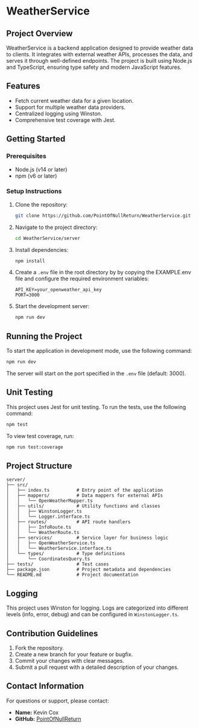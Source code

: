 # WeatherService

## Project Overview
WeatherService is a backend application designed to provide weather data to clients. It integrates with external weather APIs, processes the data, and serves it through well-defined endpoints. The project is built using Node.js and TypeScript, ensuring type safety and modern JavaScript features.

## Features
- Fetch current weather data for a given location.
- Support for multiple weather data providers.
- Centralized logging using Winston.
- Comprehensive test coverage with Jest.

## Getting Started

### Prerequisites
- Node.js (v14 or later)
- npm (v6 or later)

### Setup Instructions
1. Clone the repository:
   ```bash
   git clone https://github.com/PointOfNullReturn/WeatherService.git
   ```
2. Navigate to the project directory:
   ```bash
   cd WeatherService/server
   ```
3. Install dependencies:
   ```bash
   npm install
   ```
4. Create a `.env` file in the root directory by by copying the EXAMPLE.env file and configure the required environment variables:
   ```env
   API_KEY=your_openweather_api_key
   PORT=3000
   ```
5. Start the development server:
   ```bash
   npm run dev
   ```

## Running the Project
To start the application in development mode, use the following command:
```bash
npm run dev
```
The server will start on the port specified in the `.env` file (default: 3000).

## Unit Testing
This project uses Jest for unit testing. To run the tests, use the following command:
```bash
npm test
```
To view test coverage, run:
```bash
npm run test:coverage
```

## Project Structure
```
server/
├── src/
│   ├── index.ts          # Entry point of the application
│   ├── mappers/          # Data mappers for external APIs
│   │   └── OpenWeatherMapper.ts
│   ├── utils/            # Utility functions and classes
│   │   ├── WinstonLogger.ts
│   │   └── Logger.interface.ts
│   ├── routes/           # API route handlers
│   │   ├── InfoRoute.ts
│   │   └── WeatherRoute.ts
│   ├── services/         # Service layer for business logic
│   │   ├── OpenWeatherService.ts
│   │   └── WeatherService.interface.ts
│   └── types/            # Type definitions
│       └── CoordinatesQuery.ts
├── tests/                # Test cases
├── package.json          # Project metadata and dependencies
└── README.md             # Project documentation
```

## Logging
This project uses Winston for logging. Logs are categorized into different levels (info, error, debug) and can be configured in `WinstonLogger.ts`.

## Contribution Guidelines
1. Fork the repository.
2. Create a new branch for your feature or bugfix.
3. Commit your changes with clear messages.
4. Submit a pull request with a detailed description of your changes.

## Contact Information
For questions or support, please contact:
- **Name:** Kevin Cox
- **GitHub:** [PointOfNullReturn](https://github.com/PointOfNullReturn/)
